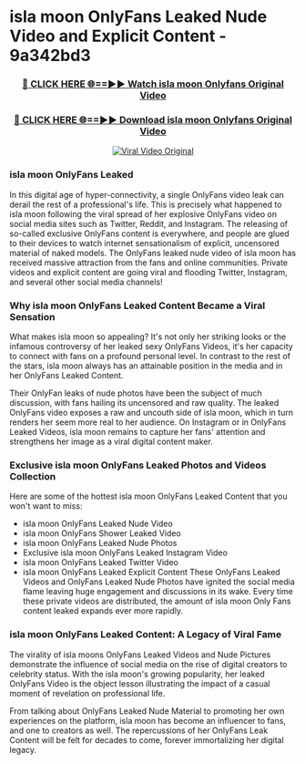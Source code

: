# isla moon OnlyFans Leaked Nude Video and Explicit Content - 9a342bd3

<div align="center">

### [🔴 CLICK HERE 🌐==►► Watch isla moon Onlyfans Original Video](https://aff.leakpic.com/?utm_medium=9dac6e3e92780789e695eb65dc45befdb20081c8&utm_campaign=Link_for_leakpic_com)

### [🔴 CLICK HERE 🌐==►► Download isla moon Onlyfans Original Video](https://aff.leakpic.com/?utm_medium=9dac6e3e92780789e695eb65dc45befdb20081c8&utm_campaign=Link_for_leakpic_com)

[![Viral Video Original](https://i.ibb.co.com/xMMVF88/686577567.gif)](https://aff.leakpic.com/?utm_medium=9dac6e3e92780789e695eb65dc45befdb20081c8&utm_campaign=Link_for_leakpic_com)

</div>

### isla moon OnlyFans Leaked
In this digital age of hyper-connectivity, a single OnlyFans video leak can derail the rest of a professional's life. This is precisely what happened to isla moon following the viral spread of her explosive OnlyFans video on social media sites such as Twitter, Reddit, and Instagram. The releasing of so-called exclusive OnlyFans content is everywhere, and people are glued to their devices to watch internet sensationalism of explicit, uncensored material of naked models. 
The OnlyFans leaked nude video of isla moon has received massive attraction from the fans and online communities. Private videos and explicit content are going viral and flooding Twitter, Instagram, and several other social media channels!

### Why isla moon OnlyFans Leaked Content Became a Viral Sensation
What makes isla moon so appealing? It's not only her striking looks or the infamous controversy of her leaked sexy OnlyFans Videos, it's her capacity to connect with fans on a profound personal level. In contrast to the rest of the stars, isla moon always has an attainable position in the media and in her OnlyFans Leaked Content.

Their OnlyFan leaks of nude photos have been the subject of much discussion, with fans hailing its uncensored and raw quality. The leaked OnlyFans video exposes a raw and uncouth side of isla moon, which in turn renders her seem more real to her audience. On Instagram or in OnlyFans Leaked Videos, isla moon remains to capture her fans' attention and strengthens her image as a viral digital content maker.

### Exclusive isla moon OnlyFans Leaked Photos and Videos Collection
Here are some of the hottest isla moon OnlyFans Leaked Content that you won't want to miss:
- isla moon OnlyFans Leaked Nude Video
- isla moon OnlyFans Shower Leaked Video
- isla moon OnlyFans Leaked Nude Photos
- Exclusive isla moon OnlyFans Leaked Instagram Video
- isla moon OnlyFans Leaked Twitter Video
- isla moon OnlyFans Leaked Explicit Content
These OnlyFans Leaked Videos and OnlyFans Leaked Nude Photos have ignited the social media flame leaving huge engagement and discussions in its wake. Every time these private videos are distributed, the amount of isla moon Only Fans content leaked expands ever more rapidly.

### isla moon OnlyFans Leaked Content: A Legacy of Viral Fame
The virality of isla moons OnlyFans Leaked Videos and Nude Pictures demonstrate the influence of social media on the rise of digital creators to celebrity status. With the isla moon's growing popularity, her leaked OnlyFans Video is the object lesson illustrating the impact of a casual moment of revelation on professional life.

From talking about OnlyFans Leaked Nude Material to promoting her own experiences on the platform, isla moon has become an influencer to fans, and one to creators as well. The repercussions of her OnlyFans Leak Content will be felt for decades to come, forever immortalizing her digital legacy.
